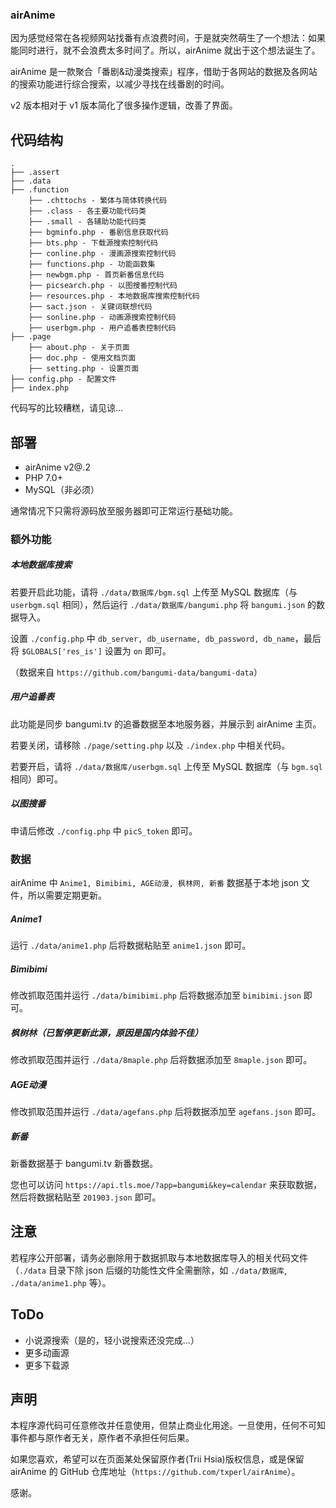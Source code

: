 ### airAnime

因为感觉经常在各视频网站找番有点浪费时间，于是就突然萌生了一个想法：如果能同时进行，就不会浪费太多时间了。所以，airAnime 就出于这个想法诞生了。

airAnime 是一款聚合「番剧&动漫类搜索」程序，借助于各网站的数据及各网站的搜索功能进行综合搜索，以减少寻找在线番剧的时间。

v2 版本相对于 v1 版本简化了很多操作逻辑，改善了界面。

## 代码结构

```
.
├── .assert
├── .data
├── .function
    ├── .chttochs - 繁体与简体转换代码
    ├── .class - 各主要功能代码类
    ├── .small - 各辅助功能代码类
    ├── bgminfo.php - 番剧信息获取代码
    ├── bts.php - 下载源搜索控制代码
    ├── conline.php - 漫画源搜索控制代码
    ├── functions.php - 功能函数集
    ├── newbgm.php - 首页新番信息代码
    ├── picsearch.php - 以图搜番控制代码
    ├── resources.php - 本地数据库搜索控制代码
    ├── sact.json - 关键词联想代码
    ├── sonline.php - 动画源搜索控制代码
    ├── userbgm.php - 用户追番表控制代码
├── .page
    ├── about.php - 关于页面
    ├── doc.php - 使用文档页面
    ├── setting.php - 设置页面
├── config.php - 配置文件
├── index.php
```

代码写的比较糟糕，请见谅...

## 部署

- airAnime v2@.2
- PHP 7.0+
- MySQL（非必须）

通常情况下只需将源码放至服务器即可正常运行基础功能。

### 额外功能

##### 本地数据库搜索

若要开启此功能，请将 `./data/数据库/bgm.sql` 上传至 MySQL 数据库（与 `userbgm.sql` 相同），然后运行 `./data/数据库/bangumi.php` 将 `bangumi.json` 的数据导入。

设置 `./config.php` 中 `db_server, db_username, db_password, db_name`，最后将 `$GLOBALS['res_is']` 设置为 `on` 即可。

（数据来自 `https://github.com/bangumi-data/bangumi-data`）

##### 用户追番表

此功能是同步 bangumi.tv 的追番数据至本地服务器，并展示到 airAnime 主页。

若要关闭，请移除 `./page/setting.php` 以及 `./index.php` 中相关代码。

若要开启，请将 `./data/数据库/userbgm.sql` 上传至 MySQL 数据库（与 `bgm.sql` 相同）即可。

##### 以图搜番

申请后修改 `./config.php` 中 `picS_token` 即可。

### 数据

airAnime 中 `Anime1, Bimibimi, AGE动漫, 枫林网, 新番` 数据基于本地 json 文件，所以需要定期更新。

##### Anime1

运行 `./data/anime1.php` 后将数据粘贴至 `anime1.json` 即可。

##### Bimibimi

修改抓取范围并运行 `./data/bimibimi.php` 后将数据添加至 `bimibimi.json` 即可。

##### 枫树林（已暂停更新此源，原因是国内体验不佳）

修改抓取范围并运行 `./data/8maple.php` 后将数据添加至 `8maple.json` 即可。

##### AGE动漫

修改抓取范围并运行 `./data/agefans.php` 后将数据添加至 `agefans.json` 即可。

##### 新番

新番数据基于 bangumi.tv 新番数据。

您也可以访问 `https://api.tls.moe/?app=bangumi&key=calendar` 来获取数据，然后将数据粘贴至 `201903.json` 即可。

## 注意

若程序公开部署，请务必删除用于数据抓取与本地数据库导入的相关代码文件（`./data` 目录下除 json 后缀的功能性文件全需删除，如 `./data/数据库`, `./data/anime1.php` 等）。

## ToDo

- 小说源搜索（是的，轻小说搜索还没完成...）
- 更多动画源
- 更多下载源

## 声明

本程序源代码可任意修改并任意使用，但禁止商业化用途。一旦使用，任何不可知事件都与原作者无关，原作者不承担任何后果。

如果您喜欢，希望可以在页面某处保留原作者(Trii Hsia)版权信息，或是保留 airAnime 的 GitHub 仓库地址（`https://github.com/txperl/airAnime`）。

感谢。